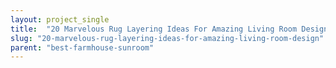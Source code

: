 ```yaml
---
layout: project_single
title:  "20 Marvelous Rug Layering Ideas For Amazing Living Room Design"
slug: "20-marvelous-rug-layering-ideas-for-amazing-living-room-design"
parent: "best-farmhouse-sunroom"
---
```

 